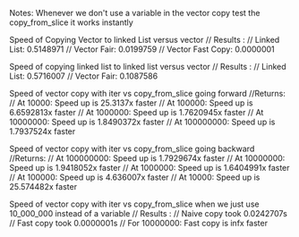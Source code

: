 Notes:
Whenever we don't use a variable in the vector copy test the copy_from_slice it works instantly

Speed of Copying Vector to linked List versus vector
// Results    :
// Linked List: 0.5148971
// Vector Fair: 0.0199759
// Vector Fast Copy: 0.0000001

Speed of copying linked list to linked list versus vector
// Results    :
// Linked List: 0.5716007
// Vector Fair: 0.1087586

Speed of vector copy with iter vs copy_from_slice going forward
//Returns:
// At 10000: Speed up is 25.3137x faster
// At 100000: Speed up is 6.6592813x faster
// At 1000000: Speed up is 1.7620945x faster
// At 10000000: Speed up is 1.8490372x faster
// At 100000000: Speed up is 1.7937524x faster

Speed of vector copy with iter vs copy_from_slice going backward
//Returns:
// At 100000000: Speed up is 1.7929674x faster
// At 10000000: Speed up is 1.9418052x faster
// At 1000000: Speed up is 1.6404991x faster
// At 100000: Speed up is 4.636007x faster
// At 10000: Speed up is 25.574482x faster


Speed of vector copy with iter vs copy_from_slice when we just use 10_000_000 instead of a variable
// Results : 
// Naive copy took 0.0242707s
// Fast copy took 0.0000001s
// For 10000000: Fast copy is infx faster
